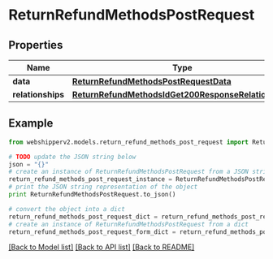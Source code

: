 # ReturnRefundMethodsPostRequest


## Properties
Name | Type | Description | Notes
------------ | ------------- | ------------- | -------------
**data** | [**ReturnRefundMethodsPostRequestData**](ReturnRefundMethodsPostRequestData.md) |  | [optional] 
**relationships** | [**ReturnRefundMethodsIdGet200ResponseRelationships**](ReturnRefundMethodsIdGet200ResponseRelationships.md) |  | [optional] 

## Example

```python
from webshipperv2.models.return_refund_methods_post_request import ReturnRefundMethodsPostRequest

# TODO update the JSON string below
json = "{}"
# create an instance of ReturnRefundMethodsPostRequest from a JSON string
return_refund_methods_post_request_instance = ReturnRefundMethodsPostRequest.from_json(json)
# print the JSON string representation of the object
print ReturnRefundMethodsPostRequest.to_json()

# convert the object into a dict
return_refund_methods_post_request_dict = return_refund_methods_post_request_instance.to_dict()
# create an instance of ReturnRefundMethodsPostRequest from a dict
return_refund_methods_post_request_form_dict = return_refund_methods_post_request.from_dict(return_refund_methods_post_request_dict)
```
[[Back to Model list]](../README.md#documentation-for-models) [[Back to API list]](../README.md#documentation-for-api-endpoints) [[Back to README]](../README.md)


